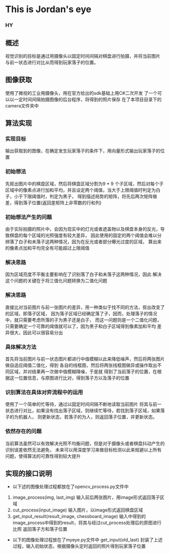 ﻿# This is Jordan's eye
### HY

## 概述

视觉识别的目标是通过用摄像头以固定时间间隔对棋盘进行拍摄，并将当前图片
与前一状态进行对比从而得到玩家落子的位置。

## 图像获取

使用了微视的工业用摄像头，用在官方给出的sdk基础上用C#二次开发
了一个可以以一定时间间隔拍摄图像的后台程序，将得到的照片保存
在了本项目目录下的camera文件夹中

## 算法实现

### 实现目标
输出获取到的图像，在确定发生玩家落子的条件下，用向量形式输出玩家落子的位置

### 初始想法

先抠出图片中的棋盘区域，然后将棋盘区域分割为9 * 9
个子区域，然后对每个子区域中的像素点进行加和平均，并且设定两个阈值，当大于上限阈值时判定为白子，小于下限阈值时，判定为黑子，
得到描述局势的矩阵，将先后两次矩阵做差，得到落子位置(返回差矩阵上非零数的行和列)

### 初始想法产生的问题

由于实际拍摄的照片中，会因为现实中的灯光或者遮盖物以及棋盘本身的反光，导致棋盘的每个区域的光照强度有较大差异，
因此使用的固定的两个阈值会难以分辨落了白子和未落子这两种情况，因为在反光或者部分曝光过度的区域，
算出来的像素点加和平均完全有可能超过上限阈值

### 解决思路

因为区域亮度不平衡主要影响在了识别落了白子和未落子这两种情况，因此
解决这个问题的关键在于将三值化问题转换为二值化问题

### 解决思路

直接比对当前图片与前一张图片的差异，用一种类似于找不同的方法，抠出改变了的区域，即落子区域，
因为落子区域已经确定落了子，因而，处理落子的情况中，就只需要考虑所落的子为黑子还是白子，
而这一问题则是一个二值化问题，只需要确定一个可靠的阈值就可以了，因为黑子和白子区域得到像素加和平均
差异很大，因此可以很容易分出

### 具体解决方法

首先将当前图片与前一状态图片都进行中值模糊以此来降低噪声，然后将两张图片做自适应阈值二值化，得到
各自的线框图，然后将两张线框图做异或操作取出不同区域，并对结果再一次做中值模糊降噪，于是就
得到了当前落子的位置，在根据这一位置信息，与原图进行比对，得到落子方以及落子的位置

### 识别算法在具体对弈流程中的运用

使用了一个简单的忙等待，通过以固定时间间隔不断地读取当前图片
将其与前一状态进行对比，如果没有找出落子区域，则继续忙等待，若找到落子区域，如果落子的为机器人，
则更新状态，若落子的为人，则返回落子位置，并更新状态。

### 依然存在的问题

当前算法虽然可以有效解决光照不均衡问题，但是对于摄像头或者棋盘抖动产生的识别误差依然无法避免，
未来可以用深度学习来做目标检测以此来规避以上所有问题，使得算法的可靠性得到较大提升

## 实现的接口说明

- 以下述的图像处理过程都放在了opencv_process.py文件中
1. image_process(img, last_img)
输入前后两张图片，用image形式返回落子区域
2. cut_process(input_image)
输入图片，以image形式返回棋盘区域
3. get_input_result(result_image, chessboard_image)
输入中得到的image_process中得到的result，将其与经过cut_process处理后的原图进行比照
返回落子方和落子位置

- 以下的图像处理过程放在了myeye.py文件中
get_input(old_last)
封装了上述过程，输入初始状态，根据摄像头定时返回的照片得到玩家落子位置